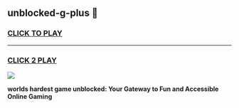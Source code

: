 
## unblocked-g-plus 👋
<h3>
<a href="https://premium.freeplayer.one?title=unblocked-g-plus&ref=14F">CLICK TO PLAY</a></h3>
<hr>

<h3>
<a href="https://premium.freeplayer.one?title=unblocked-g-plus&ref=14F">CLICK 2 PLAY</a>
  
</h3>

<a href="https://premium.freeplayer.one?title=unblocked-g-plus&ref=12F/"><img src="https://clearcache.store/games.png"></a>


**worlds hardest game unblocked: Your Gateway to Fun and Accessible Online Gaming**
